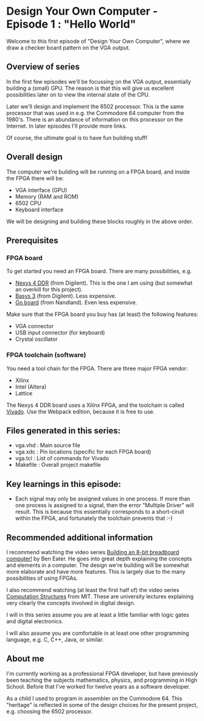# Design Your Own Computer - Episode 1 : "Hello World"

Welcome to this first episode of "Design Your Own Computer", where we draw a
checker board pattern on the VGA output.

## Overview of series

In the first few episodes we'll be focussing on the VGA output, essentially
building a (small) GPU. The reason is that this will give us excellent 
possibilities later on to view the internal state of the CPU.

Later we'll design and implement the 6502 processor. This is the same processor
that was used in e.g. the Commodore 64 computer from the 1980's. There is
an abundance of information on this processor on the Internet. In later episodes
I'll provide more links.

Of course, the ultimate goal is to have fun building stuff!

## Overall design

The computer we're building will be running on a FPGA board, and inside the FPGA there will be:
* VGA interface (GPU)
* Memory (RAM and ROM)
* 6502 CPU
* Keyboard interface

We will be designing and building these blocks roughly in the above order.

## Prerequisites

### FPGA board

To get started you need an FPGA board. There are many possibilities, e.g.
* [Nexys 4 DDR](https://reference.digilentinc.com/reference/programmable-logic/nexys-4-ddr/start) (from Digilent). This is the one I am using (but somewhat an overkill for this project).
* [Basys 3](https://reference.digilentinc.com/reference/programmable-logic/basys-3/start) (from Digilent). Less expensive.
* [Go board](https://www.nandland.com/goboard/introduction.html) (from Nandland). Even less expensive.

Make sure that the FPGA board you buy has (at least) the following features:
* VGA connector
* USB input connector (for keyboard)
* Crystal oscillator

### FPGA toolchain (software)

You need a tool chain for the FPGA. There are three major FPGA vendor:
* Xilinx
* Intel (Altera)
* Lattice

The Nexys 4 DDR board uses a Xilinx FPGA, and the toolchain is called
[Vivado](https://www.xilinx.com/support/download.html).
Use the Webpack edition, because it is free to use.

## Files generated in this series:
* vga.vhd   : Main source file
* vga.xdc   : Pin locations (specific for each FPGA board)
* vga.tcl   : List of commands for Vivado
* Makefile  : Overall project makefile

## Key learnings in this episode:
* Each signal may only be assigned values in one process. If more than one process
is assigned to a signal, then the error "Multiple Driver" will result. This is
because this essentially corresponds to a short-ciruit within the FPGA, and
fortunately the toolchain prevents that :-)

## Recommended additional information

I recommend watching the video series 
[Building an 8-bit breadboard computer!](https://www.youtube.com/playlist?list=PLowKtXNTBypGqImE405J2565dvjafglHU)
by Ben Eater. He goes into great depth explaining the concepts and elements in
a computer. The design we're building will be somewhat more elaborate and have
more features. This is largely due to the many possibilities of using FPGAs.

I also recommend watching (at least the first half of) the video series
[Computation Structures](https://www.youtube.com/playlist?list=PLqAMlAbd8sIuiuk_yJeqCWWxe7jxWgswj)
from MIT. These are university lectures explaining very clearly the concepts involved in digital design.

I will in this series assume you are at least a little familiar with logic
gates and digital electronics.

I will also assume you are comfortable in at least one other programming
language, e.g. C, C++, Java, or similar.

## About me

I'm currently working as a professional FPGA developer, but have previously
been teaching the subjects mathematics, physics, and programming in High School.
Before that I've worked for twelve years as a software developer.

As a child I used to program in assembler on the Commodore 64. This "heritage"
is reflected in some of the design choices for the present project, e.g.
choosing the 6502 processor.

